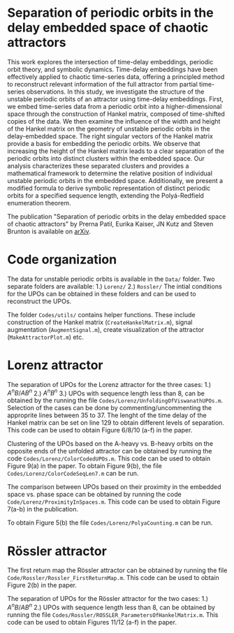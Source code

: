 # Separation of periodic orbits in the delay embedded space of chaotic attractors

This work explores the intersection of time-delay embeddings, periodic orbit theory, and
symbolic dynamics. Time-delay embeddings have been effectively applied to chaotic time-series
data, offering a principled method to reconstruct relevant information of the full attractor from
partial time-series observations. In this study, we investigate the structure of the unstable
periodic orbits of an attractor using time-delay embeddings. First, we embed time-series data
from a periodic orbit into a higher-dimensional space through the construction of Hankel matrix,
composed of time-shifted copies of the data. We then examine the influence of the width and
height of the Hankel matrix on the geometry of unstable periodic orbits in the delay-embedded
space. The right singular vectors of the Hankel matrix provide a basis for embedding the
periodic orbits. We observe that increasing the height of the Hankel matrix leads to a clear
separation of the periodic orbits into distinct clusters within the embedded space. Our analysis
characterizes these separated clusters and provides a mathematical framework to determine the
relative position of individual unstable periodic orbits in the embedded space. Additionally, we
present a modified formula to derive symbolic representation of distinct periodic orbits for a
specified sequence length, extending the Polyá-Redfield enumeration theorem.

The publication "Separation of periodic orbits in the delay embedded space of chaotic attractors" by Prerna Patil, Eurika Kaiser, JN Kutz and Steven Brunton is available on [arXiv](https://arxiv.org/abs/2411.13103).

# Code organization 
The data for unstable periodic orbits is available in the `Data/` folder. Two separate folders are available: 1.) `Lorenz/` 2.) `Rossler/`
The intial conditions for the UPOs can be obtained in these folders and can be used to reconstruct the UPOs. 

The folder `Codes/utils/` contains helper functions. These include construction of the Hankel matrix (`CreateHankelMatrix.m`), 
signal augmentation (`AugmentSignal.m`), create visualization of the attractor (`MakeAttractorPlot.m`) etc. 

# Lorenz attractor 
The separation of UPOs for the Lorenz attractor for the three cases: 1.) $`A^nB/AB^n`$ 2.) $`A^nB^n`$ 3.) UPOs with sequence length less than 8, 
can be obtained by the running the file `Codes/Lorenz/UnfoldingOfViswanathUPOs.m`. Selection of the cases can be done by commenting/uncommenting
the approprite lines between 35 to 37. The lenght of the time delay of the Hankel matrix can be set on line 129 to obtain different levels 
of separation. This code can be used to obtain Figure 6/8/10 (a-f) in the paper. 

Clustering of the UPOs based on the A-heavy vs. B-heavy orbits on the opposite ends of the unfolded attractor can be obtained by running 
the code `Codes/Lorenz/ColorCodedUPOs.m`. This code can be used to obtain Figure 9(a) in the paper.
To obtain Figure 9(b), the file `Codes/Lorenz/ColorCodeSeqLen7.m` can be run.

The comparison between UPOs based on their proximity in the embedded space vs. phase space can be obtained by running the code `Code/Lorenz/ProximityInSpaces.m`.
This code can be used to obtain Figure 7(a-b) in the publication.

To obtain Figure 5(b) the file `Codes/Lorenz/PolyaCounting.m` can be run. 

# Rössler attractor
The first return map the Rössler attractor can be obtained by running the file `Code/Rossler/Rossler_FirstReturnMap.m`. This code can be used
to obtain Figure 2(b) in the paper. 

The separation of UPOs for the Rössler attractor for the two cases: 1.) $`A^nB/AB^n`$ 2.) UPOs with sequence length less than 8, can be
obtained by running the file `Codes/Rossler/ROSSLER_ParametersOfHankelMatrix.m`. This code can be used to obtain Figures 11/12 (a-f) 
in the paper. 